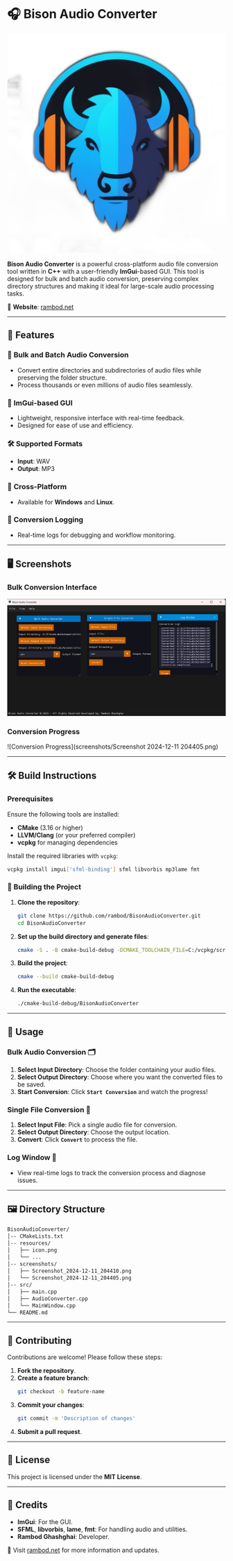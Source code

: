 # 🎧 Bison Audio Converter

![Bison Audio Converter Icon](resources/icon.png)

**Bison Audio Converter** is a powerful cross-platform audio file conversion tool written in **C++** with a user-friendly **ImGui**-based GUI. This tool is designed for bulk and batch audio conversion, preserving complex directory structures and making it ideal for large-scale audio processing tasks.

🔗 **Website**: [rambod.net](https://rambod.net)

---

## 🌟 Features

### 🔄 **Bulk and Batch Audio Conversion**
- Convert entire directories and subdirectories of audio files while preserving the folder structure.
- Process thousands or even millions of audio files seamlessly.

### 🎨 **ImGui-based GUI**
- Lightweight, responsive interface with real-time feedback.
- Designed for ease of use and efficiency.

### 🛠️ **Supported Formats**
- **Input**: WAV
- **Output**: MP3

### 🚀 **Cross-Platform**
- Available for **Windows** and **Linux**.

### 📜 **Conversion Logging**
- Real-time logs for debugging and workflow monitoring.

---

## 🖥️ Screenshots

### Bulk Conversion Interface

![Bulk Conversion](screenshots/Screenshot_2024-12-11_204410.png)

### Conversion Progress

![Conversion Progress](screenshots/Screenshot 2024-12-11 204405.png)


---

## 🛠️ Build Instructions

### Prerequisites

Ensure the following tools are installed:

- **CMake** (3.16 or higher)
- **LLVM/Clang** (or your preferred compiler)
- **vcpkg** for managing dependencies

Install the required libraries with ```vcpkg```:

```bash
vcpkg install imgui['sfml-binding'] sfml libvorbis mp3lame fmt
```

### 🚧 Building the Project

1. **Clone the repository**:
   ```bash
   git clone https://github.com/rambod/BisonAudioConverter.git
   cd BisonAudioConverter
   ```

2. **Set up the build directory and generate files**:
   ```bash
   cmake -S . -B cmake-build-debug -DCMAKE_TOOLCHAIN_FILE=C:/vcpkg/scripts/buildsystems/vcpkg.cmake
   ```

3. **Build the project**:
   ```bash
   cmake --build cmake-build-debug
   ```

4. **Run the executable**:
   ```bash
   ./cmake-build-debug/BisonAudioConverter
   ```

---

## 🚀 Usage

### Bulk Audio Conversion 🗂️

1. **Select Input Directory**: Choose the folder containing your audio files.
2. **Select Output Directory**: Choose where you want the converted files to be saved.
3. **Start Conversion**: Click **```Start Conversion```** and watch the progress!

### Single File Conversion 🎵

1. **Select Input File**: Pick a single audio file for conversion.
2. **Select Output Directory**: Choose the output location.
3. **Convert**: Click **```Convert```** to process the file.

### Log Window 📜

- View real-time logs to track the conversion process and diagnose issues.

---

## 🖼️ Directory Structure

```
BisonAudioConverter/
│-- CMakeLists.txt
│-- resources/
│   ├── icon.png
│   └── ...
│-- screenshots/
│   ├── Screenshot_2024-12-11_204410.png
│   └── Screenshot_2024-12-11_204405.png
│-- src/
│   ├── main.cpp
│   ├── AudioConverter.cpp
│   └── MainWindow.cpp
└── README.md
```

---

## 🤝 Contributing

Contributions are welcome! Please follow these steps:

1. **Fork the repository**.
2. **Create a feature branch**:
   ```bash
   git checkout -b feature-name
   ```
3. **Commit your changes**:
   ```bash
   git commit -m 'Description of changes'
   ```
4. **Submit a pull request**.

---

## 📜 License

This project is licensed under the **MIT License**.

---

## 🙌 Credits

- **ImGui**: For the GUI.
- **SFML**, **libvorbis**, **lame**, **fmt**: For handling audio and utilities.
- **Rambod Ghashghai**: Developer.

🔗 Visit [rambod.net](https://rambod.net) for more information and updates.
